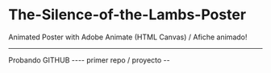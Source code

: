 # The-Silence-of-the-Lambs-Poster
Animated Poster with Adobe Animate (HTML Canvas) / Afiche animado! 

---------
Probando GITHUB ---- primer repo / proyecto --



 